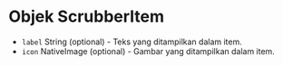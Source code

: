 # Objek ScrubberItem

* `label` String (optional) - Teks yang ditampilkan dalam item.
* `icon` NativeImage (optional) - Gambar yang ditampilkan dalam item.